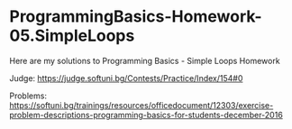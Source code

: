 # ProgrammingBasics-Homework-05.SimpleLoops

Here are my solutions to Programming Basics - Simple Loops Homework

Judge: https://judge.softuni.bg/Contests/Practice/Index/154#0

Problems:
https://softuni.bg/trainings/resources/officedocument/12303/exercise-problem-descriptions-programming-basics-for-students-december-2016
